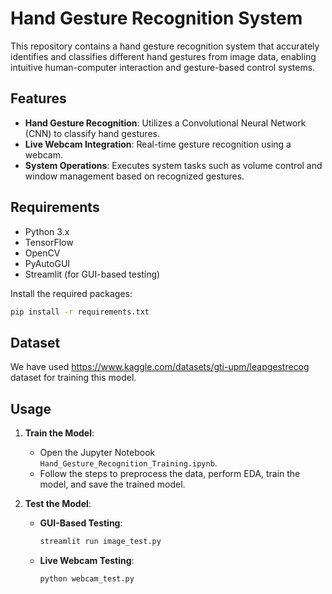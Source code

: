 # Hand Gesture Recognition System

This repository contains a hand gesture recognition system that accurately identifies and classifies different hand gestures from image data, enabling intuitive human-computer interaction and gesture-based control systems.

## Features

- **Hand Gesture Recognition**: Utilizes a Convolutional Neural Network (CNN) to classify hand gestures.
- **Live Webcam Integration**: Real-time gesture recognition using a webcam.
- **System Operations**: Executes system tasks such as volume control and window management based on recognized gestures.

## Requirements

- Python 3.x
- TensorFlow
- OpenCV
- PyAutoGUI
- Streamlit (for GUI-based testing)

Install the required packages:
```sh
pip install -r requirements.txt
```

## Dataset

We have used https://www.kaggle.com/datasets/gti-upm/leapgestrecog dataset for training this model.

## Usage

1. **Train the Model**:
    - Open the Jupyter Notebook `Hand_Gesture_Recognition_Training.ipynb`.
    - Follow the steps to preprocess the data, perform EDA, train the model, and save the trained model.

2. **Test the Model**:
    - **GUI-Based Testing**:
        ```sh
        streamlit run image_test.py
        ```
    - **Live Webcam Testing**:
        ```sh
        python webcam_test.py

